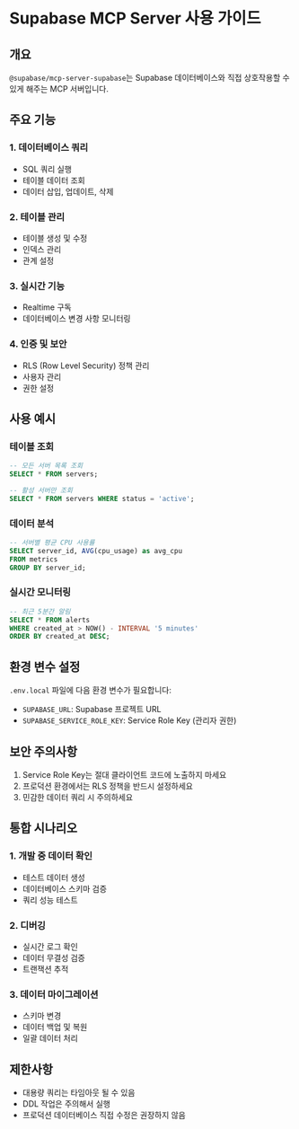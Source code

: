 # Supabase MCP Server 사용 가이드

## 개요
`@supabase/mcp-server-supabase`는 Supabase 데이터베이스와 직접 상호작용할 수 있게 해주는 MCP 서버입니다.

## 주요 기능

### 1. 데이터베이스 쿼리
- SQL 쿼리 실행
- 테이블 데이터 조회
- 데이터 삽입, 업데이트, 삭제

### 2. 테이블 관리
- 테이블 생성 및 수정
- 인덱스 관리
- 관계 설정

### 3. 실시간 기능
- Realtime 구독
- 데이터베이스 변경 사항 모니터링

### 4. 인증 및 보안
- RLS (Row Level Security) 정책 관리
- 사용자 관리
- 권한 설정

## 사용 예시

### 테이블 조회
```sql
-- 모든 서버 목록 조회
SELECT * FROM servers;

-- 활성 서버만 조회
SELECT * FROM servers WHERE status = 'active';
```

### 데이터 분석
```sql
-- 서버별 평균 CPU 사용률
SELECT server_id, AVG(cpu_usage) as avg_cpu
FROM metrics
GROUP BY server_id;
```

### 실시간 모니터링
```sql
-- 최근 5분간 알림
SELECT * FROM alerts
WHERE created_at > NOW() - INTERVAL '5 minutes'
ORDER BY created_at DESC;
```

## 환경 변수 설정

`.env.local` 파일에 다음 환경 변수가 필요합니다:
- `SUPABASE_URL`: Supabase 프로젝트 URL
- `SUPABASE_SERVICE_ROLE_KEY`: Service Role Key (관리자 권한)

## 보안 주의사항

1. Service Role Key는 절대 클라이언트 코드에 노출하지 마세요
2. 프로덕션 환경에서는 RLS 정책을 반드시 설정하세요
3. 민감한 데이터 쿼리 시 주의하세요

## 통합 시나리오

### 1. 개발 중 데이터 확인
- 테스트 데이터 생성
- 데이터베이스 스키마 검증
- 쿼리 성능 테스트

### 2. 디버깅
- 실시간 로그 확인
- 데이터 무결성 검증
- 트랜잭션 추적

### 3. 데이터 마이그레이션
- 스키마 변경
- 데이터 백업 및 복원
- 일괄 데이터 처리

## 제한사항

- 대용량 쿼리는 타임아웃 될 수 있음
- DDL 작업은 주의해서 실행
- 프로덕션 데이터베이스 직접 수정은 권장하지 않음